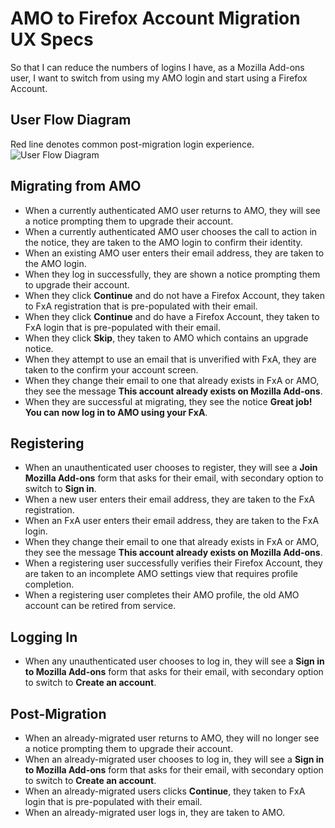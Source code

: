 
AMO to Firefox Account Migration UX Specs
=========================================

So that I can reduce the numbers of logins I have, as a Mozilla Add-ons user, I want to switch from using my AMO login and start using a Firefox Account.

## User Flow Diagram
Red line denotes common post-migration login experience.
![User Flow Diagram](https://www.lucidchart.com/publicSegments/view/c45f10ff-5084-407d-8322-cbc8b6cd25be/image.png)

## Migrating from AMO
* When a currently authenticated AMO user returns to AMO, they will see a notice prompting them to upgrade their account.
* When a currently authenticated AMO user chooses the call to action in the notice, they are taken to the AMO login to confirm their identity.
* When an existing AMO user enters their email address, they are taken to the AMO login.
* When they log in successfully, they are shown a notice prompting them to upgrade their account.
* When they click **Continue** and do not have a Firefox Account, they taken to FxA registration that is pre-populated with their email.
* When they click **Continue** and do have a Firefox Account, they taken to FxA login that is pre-populated with their email.
* When they click **Skip**, they taken to AMO which contains an upgrade notice.
* When they attempt to use an email that is unverified with FxA, they are taken to the confirm your account screen.
* When they change their email to one that already exists in FxA or AMO, they see the message **This account already exists on Mozilla Add-ons**.
* When they are successful at migrating, they see the notice **Great job! You can now log in to AMO using your FxA**.

## Registering
* When an unauthenticated user chooses to register, they will see a **Join Mozilla Add-ons** form that asks for their email, with secondary option to switch to **Sign in**.
* When a new user enters their email address, they are taken to the FxA registration.
* When an FxA user enters their email address, they are taken to the FxA login.
* When they change their email to one that already exists in FxA or AMO, they see the message **This account already exists on Mozilla Add-ons**.
* When a registering user successfully verifies their Firefox Account, they are taken to an incomplete AMO settings view that requires profile completion.
* When a registering user completes their AMO profile, the old AMO account can be retired from service.

## Logging In
* When any unauthenticated user chooses to log in, they will see a **Sign in to Mozilla Add-ons** form that asks for their email, with secondary option to switch to **Create an account**.

## Post-Migration
* When an already-migrated user returns to AMO, they will no longer see a notice prompting them to upgrade their account.
* When an already-migrated user chooses to log in, they will see a **Sign in to Mozilla Add-ons** form that asks for their email, with secondary option to switch to **Create an account**.
* When an already-migrated users clicks **Continue**, they taken to FxA login that is pre-populated with their email.
* When an already-migrated user logs in, they are taken to AMO.
